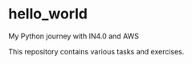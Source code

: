 # hello_world
My Python journey with IN4.0 and AWS

This repository contains various tasks and exercises.
